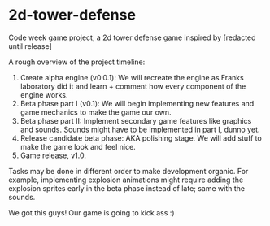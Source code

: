 # 2d-tower-defense
Code week game project, a 2d tower defense game inspired by [redacted until release]

A rough overview of the project timeline:

1. Create alpha engine (v0.0.1): We will recreate the engine as Franks laboratory did it and learn + comment how every component of the engine works.
2. Beta phase part I (v0.1): We will begin implementing new features and game mechanics to make the game our own.
3. Beta phase part II: Implement secondary game features like graphics and sounds. Sounds might have to be implemented in part I, dunno yet.
4. Release candidate beta phase: AKA polishing stage. We will add stuff to make the game look and feel nice.
5. Game release, v1.0.

Tasks may be done in different order to make development organic. For example, implementing explosion animations might require adding the explosion sprites early in the beta phase instead of late; same with the sounds.

We got this guys! Our game is going to kick ass :)
